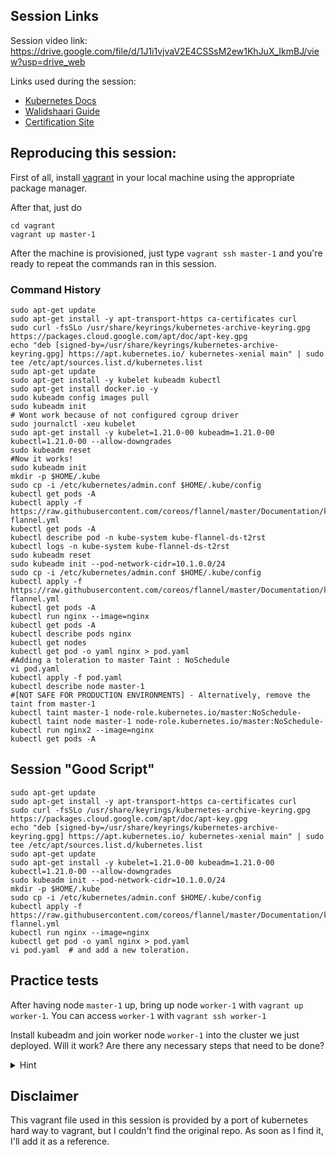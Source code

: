 ## Session Links

Session video link: https://drive.google.com/file/d/1J1i1vjvaV2E4CSSsM2ew1KhJuX_IkmBJ/view?usp=drive_web

Links used during the session:

* [Kubernetes Docs](https://kubernetes.io/docs/home/)
* [Walidshaari Guide](https://github.com/walidshaari/Kubernetes-Certified-Administrator?utm_source=pocket_mylist)
* [Certification Site](https://training.linuxfoundation.org/certification/certified-kubernetes-administrator-cka/)


## Reproducing this session:

First of all, install [vagrant](https://www.vagrantup.com/docs/installation) in your local machine using the appropriate package manager.

After that, just do
```
cd vagrant
vagrant up master-1
```

After the machine is provisioned, just type ` vagrant ssh master-1 ` and you're ready to repeat the commands ran in this session.

### Command History
```language: bash
sudo apt-get update
sudo apt-get install -y apt-transport-https ca-certificates curl
sudo curl -fsSLo /usr/share/keyrings/kubernetes-archive-keyring.gpg https://packages.cloud.google.com/apt/doc/apt-key.gpg
echo "deb [signed-by=/usr/share/keyrings/kubernetes-archive-keyring.gpg] https://apt.kubernetes.io/ kubernetes-xenial main" | sudo tee /etc/apt/sources.list.d/kubernetes.list
sudo apt-get update
sudo apt-get install -y kubelet kubeadm kubectl
sudo apt-get install docker.io -y
sudo kubeadm config images pull
sudo kubeadm init
# Wont work because of not configured cgroup driver
sudo journalctl -xeu kubelet
sudo apt-get install -y kubelet=1.21.0-00 kubeadm=1.21.0-00 kubectl=1.21.0-00 --allow-downgrades
sudo kubeadm reset
#Now it works!
sudo kubeadm init
mkdir -p $HOME/.kube
sudo cp -i /etc/kubernetes/admin.conf $HOME/.kube/config
kubectl get pods -A
kubectl apply -f https://raw.githubusercontent.com/coreos/flannel/master/Documentation/kube-flannel.yml
kubectl get pods -A
kubectl describe pod -n kube-system kube-flannel-ds-t2rst
kubectl logs -n kube-system kube-flannel-ds-t2rst
sudo kubeadm reset
sudo kubeadm init --pod-network-cidr=10.1.0.0/24
sudo cp -i /etc/kubernetes/admin.conf $HOME/.kube/config
kubectl apply -f https://raw.githubusercontent.com/coreos/flannel/master/Documentation/kube-flannel.yml
kubectl get pods -A
kubectl run nginx --image=nginx
kubectl get pods -A
kubectl describe pods nginx
kubectl get nodes
kubectl get pod -o yaml nginx > pod.yaml
#Adding a toleration to master Taint : NoSchedule
vi pod.yaml 
kubectl apply -f pod.yaml 
kubectl describe node master-1
#[NOT SAFE FOR PRODUCTION ENVIRONMENTS] - Alternatively, remove the taint from master-1
kubectl taint master-1 node-role.kubernetes.io/master:NoSchedule-
kubectl taint node master-1 node-role.kubernetes.io/master:NoSchedule-
kubectl run nginx2 --image=nginx
kubectl get pods -A
```

## Session "Good Script"
```
sudo apt-get update
sudo apt-get install -y apt-transport-https ca-certificates curl
sudo curl -fsSLo /usr/share/keyrings/kubernetes-archive-keyring.gpg https://packages.cloud.google.com/apt/doc/apt-key.gpg
echo "deb [signed-by=/usr/share/keyrings/kubernetes-archive-keyring.gpg] https://apt.kubernetes.io/ kubernetes-xenial main" | sudo tee /etc/apt/sources.list.d/kubernetes.list
sudo apt-get update
sudo apt-get install -y kubelet=1.21.0-00 kubeadm=1.21.0-00 kubectl=1.21.0-00 --allow-downgrades
sudo kubeadm init --pod-network-cidr=10.1.0.0/24
mkdir -p $HOME/.kube
sudo cp -i /etc/kubernetes/admin.conf $HOME/.kube/config
kubectl apply -f https://raw.githubusercontent.com/coreos/flannel/master/Documentation/kube-flannel.yml
kubectl run nginx --image=nginx
kubectl get pod -o yaml nginx > pod.yaml
vi pod.yaml  # and add a new toleration.
```

## Practice tests

After having node `master-1` up, bring up node `worker-1` with `vagrant up worker-1`. You can access `worker-1` with `vagrant ssh worker-1`


Install kubeadm and join worker node `worker-1` into the cluster we just deployed.  Will it work? Are there any necessary steps that need to be done?

<details>
  <summary>Hint</summary>
  Only using <b>kubeadm join</b> from the worker node won't work, because kube-apiserver on <i>master-1</i> is only being advertised to an ip address that <i>worker-1</i> cannot reach. In order to make <i>master-1</i> available for worker-1, you should add the flag <b>--apiserver-advertise-address=192.168.5.11</b> to kubeadm init (can you find out why this ip address?).
  ```  
</details>


## Disclaimer

This vagrant file used in this session is provided by a port of kubernetes hard way to vagrant, but I couldn't find the original repo. As soon as I find it, I'll add it as a reference.